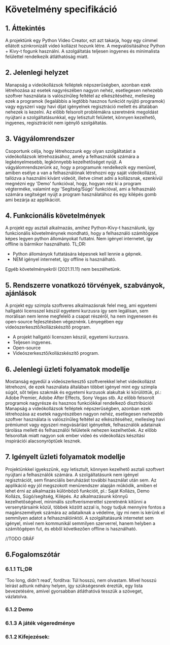# Követelmény specifikáció

## 1. Áttekintés
A projektünk egy Python Video Creator,
ezt azt takarja, hogy egy címmel ellátott szinkronizált videó kollázst hozunk létre.
A megvalósításához Python + Kivy-t fogunk használni.
A szolgáltatás teljesen ingyenes és minimalista felülettel rendelkezik átláthatóság miatt.

## 2. Jelenlegi helyzet
Manapság a videókollázsok felléptek népszerűségben, azonban ezek létrehozása az esetek nagyrészében nagyon nehéz, esetlegesen nehezebb szoftver használata is valószínűleg feltétel az elkészítéséhez, mellesleg ezek a programok (legalábbis a legtöbb hasznos funkciót nyújtó programok) vagy egyszeri vagy havi díjat igényelnek regisztráció mellett és általában nehezek is kezelni. Az előbb felsorolt problémákra szeretnénk megoldást nyújtani a szolgáltatásunkkal, egy letisztult felületet, könnyen kezelhető, ingyenes, regisztrációt nem igénylő szolgáltatás.

## 3. Vágyálomrendszer
Csoportunk célja, hogy létrehozzunk egy olyan szolgáltatást a videókollázsok létrehozásához, amely a felhasználók számára a legkényelmesebb, legkönnyebb kezelhetőséget nyújt. A vágyálomrendszerünk az, hogy a programunk rendelkezik egy menüvel, amiben esélye a van a felhasználónak létrehozni egy saját videókollázst, tallózva a használni kívánt videóit, illetve címet adni a kollázsnak, ezenkívül megnézni egy 'Demo' funkcióval, hogy, hogyan néz ki a program végterméke, valamint egy 'Segítség/Súgó' funkcióval, ami a felhasználó számára segítséget nyújt a program használatához és egy kilépés gomb ami bezárja az applikációt.


## 4. Funkcionális követelmények
A projekt egy asztali alkalmazás, amihez Python-Kivy-t használunk, így funkcionális követelménynek mondható, hogy a felhasználó számítógépe képes legyen python állományokat futtatni. Nem igényel internetet, így offline is bármikor használható.
TL;DR:
- Python állományok futtatására képesnek kell lennie a gépnek.
- NEM igényel internetet, így offline is használható.

Egyéb követelményekről (2021.11.11) nem beszélhetünk.


## 5. Rendszerre vonatkozó törvények, szabványok, ajánlások
A projekt egy szimpla szoftveres alkalmazásnak felel meg, ami egyetemi hallgatói licensszel készül egyetemi kurzusra így sem legálisan, sem morálisan nem lenne megfelelő a csapat részéről, ha nem ingyenesen és open-source fejlesztésben végeznénk. Lényegében egy videószerkesztő/kollázskészítő program.

- A projekt hallgatói licenszen készül, egyetemi kurzusra.
- Teljesen ingyenes.
- Open-source
- Videószerkesztő/kollázskészítő program.


## 6. Jelenlegi üzleti folyamatok modellje
Mostanság egyedül a videószerkesztő szoftverekkel lehet videókollázst létrehozni, de ezek használata általában többet igényel mint egy szimpla súgót, sőt teljes szakmák és egyetemi kurzusok alakultak ki körülöttük, pl.: Adobe Premier, Adobe After Effects, Sony Vegas stb. Az előbb felsorolt programok nagyrésze és hasznos funkciókkal rendelkező disztribúciói Manapság a videókollázsok felléptek népszerűségben, azonban ezek létrehozása az esetek nagyrészében nagyon nehéz, esetlegesen nehezebb szoftver használata is valószínűleg feltétel az elkészítéséhez, mellesleg havi prémiumot vagy egyszeri megvásárlást igényeltek, felhasználók adatainak tárolása mellett és felhasználói felületeik nehezen kezelhetőek.
Az előbb felsoroltak miatt nagyon sok ember videó és videókollázs készítási inspirációi alacsonyröptűek lesznek.

## 7. Igényelt üzleti folyamatok modellje
Projektünkkel igyekszünk, egy letisztult, könnyen kezelhető asztali szoftvert nyújtani a felhasználók számára. A szolgáltatásunk nem igényel regisztrációt, sem financiális beruházást további használat után sem. Az applikáció egy jól megszokott menürendszer alapján működik, amiben el lehet érni az alkalmazás különböző funkcióit, pl.: Saját Kollázs, Demo Kollázs, Súgó/segítség, Kilépés.
Az alkalmazásunk könnyű kezelhetőségével, minimális szoftverismerettel szeretnénk kitűnni a versenytársaink közül, többek között azzal is, hogy tudjuk mennyire fontos a magánszemélyek számára az adataiknak a védelme, így mi nem is kérünk el semmilyen adatot a felhasználóinktól. A szolgáltatásunk internetet sem igényel, mivel nem kommunikál semmilyen szerverrel, hanem helyben a számítógépen fut, és ebből következően offline is használható.

//TODO GRÁF

## 6.Fogalomszótár

### 6.1.1 TL;DR
'Too long, didn't read', fordítva: Túl hosszú, nem olvastam.
Mivel hosszú leírást adtunk néhány helyen, így szükségesnek éreztük, egy lista bevezetésére, amivel gyorsabban átláthatóvá tesszük a szöveget, vázlatolva.

### 6.1.2 Demo

### 6.1.3 A játék végeredménye

### 6.1.2 Kifejezések:
